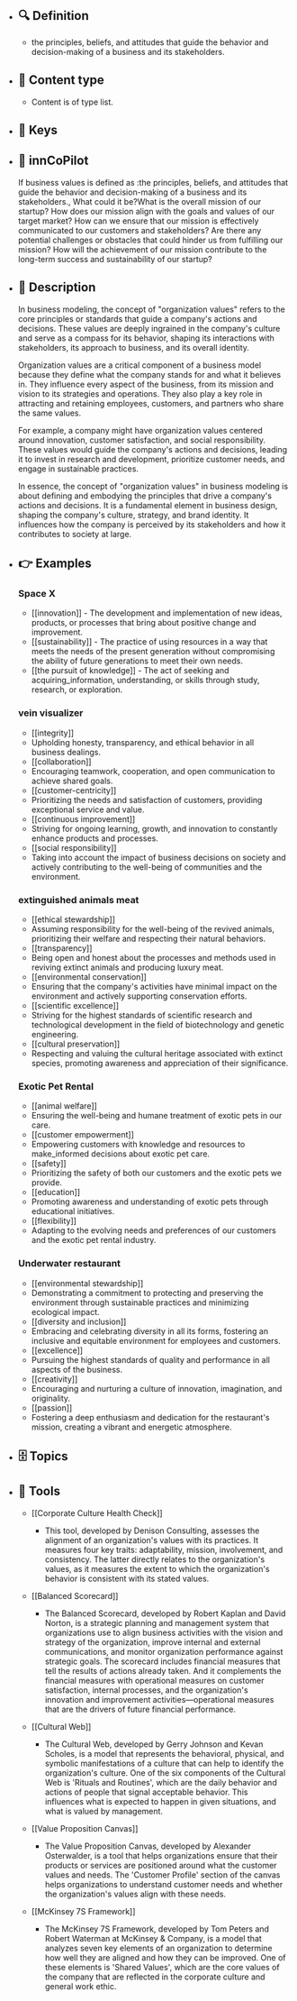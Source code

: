 - ## 🔍 Definition
  - the principles, beliefs, and attitudes that guide the behavior and decision-making of a business and its stakeholders.
- ## 📰 Content type 
  - Content is of type list.
  
- ## 🔑 Keys
  
- ## 🤖 innCoPilot
  If business values is defined as :the principles, beliefs, and attitudes that guide the behavior and decision-making of a business and its stakeholders., What could it be?What is the overall mission of our startup?
  How does our mission align with the goals and values of our target market?
  How can we ensure that our mission is effectively communicated to our customers and stakeholders?
  Are there any potential challenges or obstacles that could hinder us from fulfilling our mission?
  How will the achievement of our mission contribute to the long-term success and sustainability of our startup?
- ## 📖 Description
  In business modeling, the concept of "organization values" refers to the core principles or standards that guide a company's actions and decisions. These values are deeply ingrained in the company's culture and serve as a compass for its behavior, shaping its interactions with stakeholders, its approach to business, and its overall identity.
  
  Organization values are a critical component of a business model because they define what the company stands for and what it believes in. They influence every aspect of the business, from its mission and vision to its strategies and operations. They also play a key role in attracting and retaining employees, customers, and partners who share the same values.
  
  For example, a company might have organization values centered around innovation, customer satisfaction, and social responsibility. These values would guide the company's actions and decisions, leading it to invest in research and development, prioritize customer needs, and engage in sustainable practices.
  
  In essence, the concept of "organization values" in business modeling is about defining and embodying the principles that drive a company's actions and decisions. It is a fundamental element in business design, shaping the company's culture, strategy, and brand identity. It influences how the company is perceived by its stakeholders and how it contributes to society at large.
- ## 👉 Examples
  ### Space X
  - [[innovation]]
          - The development and implementation of new ideas, products, or processes that bring about positive change and improvement.
  - [[sustainability]]
          - The practice of using resources in a way that meets the needs of the present generation without compromising the ability of future generations to meet their own needs.
  - [[the pursuit of knowledge]]
          - The act of seeking and acquiring_information, understanding, or skills through study, research, or exploration.
  ### vein visualizer
  -  [[integrity]]
  	- Upholding honesty, transparency, and ethical behavior in all business dealings.
  -  [[collaboration]]
  	- Encouraging teamwork, cooperation, and open communication to achieve shared goals.
  -  [[customer-centricity]]
  	- Prioritizing the needs and satisfaction of customers, providing exceptional service and value.
  -  [[continuous improvement]]
  	- Striving for ongoing learning, growth, and innovation to constantly enhance products and processes.
  -  [[social responsibility]]
  	- Taking into account the impact of business decisions on society and actively contributing to the well-being of communities and the environment.
  ### extinguished animals meat
  -  [[ethical stewardship]]
  	- Assuming responsibility for the well-being of the revived animals, prioritizing their welfare and respecting their natural behaviors.
  -  [[transparency]]
  	- Being open and honest about the processes and methods used in reviving extinct animals and producing luxury meat.
  -  [[environmental conservation]]
  	- Ensuring that the company's activities have minimal impact on the environment and actively supporting conservation efforts.
  -  [[scientific excellence]]
  	- Striving for the highest standards of scientific research and technological development in the field of biotechnology and genetic engineering.
  -  [[cultural preservation]]
  	- Respecting and valuing the cultural heritage associated with extinct species, promoting awareness and appreciation of their significance.
  ### Exotic Pet Rental
  -  [[animal welfare]]
  	- Ensuring the well-being and humane treatment of exotic pets in our care.
  -  [[customer empowerment]]
  	- Empowering customers with knowledge and resources to make_informed decisions about exotic pet care.
  -  [[safety]]
  	- Prioritizing the safety of both our customers and the exotic pets we provide.
  -  [[education]]
  	- Promoting awareness and understanding of exotic pets through educational initiatives.
  -  [[flexibility]]
  	- Adapting to the evolving needs and preferences of our customers and the exotic pet rental industry.
  ### Underwater restaurant
  -  [[environmental stewardship]]
  	- Demonstrating a commitment to protecting and preserving the environment through sustainable practices and minimizing ecological impact.
  -  [[diversity and inclusion]]
  	- Embracing and celebrating diversity in all its forms, fostering an inclusive and equitable environment for employees and customers.
  -  [[excellence]]
  	- Pursuing the highest standards of quality and performance in all aspects of the business.
  -  [[creativity]]
  	- Encouraging and nurturing a culture of innovation, imagination, and originality.
  -  [[passion]]
  	- Fostering a deep enthusiasm and dedication for the restaurant's mission, creating a vibrant and energetic atmosphere.
- ## 🗄️ Topics
  
- ## 🧰 Tools
  - [[Corporate Culture Health Check]]
    - This tool, developed by Denison Consulting, assesses the alignment of an organization's values with its practices. It measures four key traits: adaptability, mission, involvement, and consistency. The latter directly relates to the organization's values, as it measures the extent to which the organization's behavior is consistent with its stated values.
  
  - [[Balanced Scorecard]]
    - The Balanced Scorecard, developed by Robert Kaplan and David Norton, is a strategic planning and management system that organizations use to align business activities with the vision and strategy of the organization, improve internal and external communications, and monitor organization performance against strategic goals. The scorecard includes financial measures that tell the results of actions already taken. And it complements the financial measures with operational measures on customer satisfaction, internal processes, and the organization's innovation and improvement activities—operational measures that are the drivers of future financial performance.
  
  - [[Cultural Web]]
    - The Cultural Web, developed by Gerry Johnson and Kevan Scholes, is a model that represents the behavioral, physical, and symbolic manifestations of a culture that can help to identify the organization's culture. One of the six components of the Cultural Web is 'Rituals and Routines', which are the daily behavior and actions of people that signal acceptable behavior. This influences what is expected to happen in given situations, and what is valued by management.
  
  - [[Value Proposition Canvas]]
    - The Value Proposition Canvas, developed by Alexander Osterwalder, is a tool that helps organizations ensure that their products or services are positioned around what the customer values and needs. The 'Customer Profile' section of the canvas helps organizations to understand customer needs and whether the organization's values align with these needs.
  
  - [[McKinsey 7S Framework]]
    - The McKinsey 7S Framework, developed by Tom Peters and Robert Waterman at McKinsey & Company, is a model that analyzes seven key elements of an organization to determine how well they are aligned and how they can be improved. One of these elements is 'Shared Values', which are the core values of the company that are reflected in the corporate culture and general work ethic.
